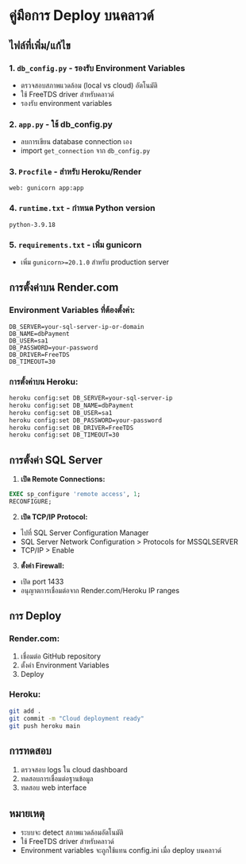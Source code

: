 # คู่มือการ Deploy บนคลาวด์

## ไฟล์ที่เพิ่ม/แก้ไข

### 1. `db_config.py` - รองรับ Environment Variables
- ตรวจสอบสภาพแวดล้อม (local vs cloud) อัตโนมัติ
- ใช้ FreeTDS driver สำหรับคลาวด์
- รองรับ environment variables

### 2. `app.py` - ใช้ db_config.py
- ลบการเขียน database connection เอง
- import `get_connection` จาก `db_config.py`

### 3. `Procfile` - สำหรับ Heroku/Render
```
web: gunicorn app:app
```

### 4. `runtime.txt` - กำหนด Python version
```
python-3.9.18
```

### 5. `requirements.txt` - เพิ่ม gunicorn
- เพิ่ม `gunicorn>=20.1.0` สำหรับ production server

## การตั้งค่าบน Render.com

### Environment Variables ที่ต้องตั้งค่า:
```
DB_SERVER=your-sql-server-ip-or-domain
DB_NAME=dbPayment
DB_USER=sa1
DB_PASSWORD=your-password
DB_DRIVER=FreeTDS
DB_TIMEOUT=30
```

### การตั้งค่าบน Heroku:
```bash
heroku config:set DB_SERVER=your-sql-server-ip
heroku config:set DB_NAME=dbPayment
heroku config:set DB_USER=sa1
heroku config:set DB_PASSWORD=your-password
heroku config:set DB_DRIVER=FreeTDS
heroku config:set DB_TIMEOUT=30
```

## การตั้งค่า SQL Server

1. **เปิด Remote Connections:**
```sql
EXEC sp_configure 'remote access', 1;
RECONFIGURE;
```

2. **เปิด TCP/IP Protocol:**
- ไปที่ SQL Server Configuration Manager
- SQL Server Network Configuration > Protocols for MSSQLSERVER
- TCP/IP > Enable

3. **ตั้งค่า Firewall:**
- เปิด port 1433
- อนุญาตการเชื่อมต่อจาก Render.com/Heroku IP ranges

## การ Deploy

### Render.com:
1. เชื่อมต่อ GitHub repository
2. ตั้งค่า Environment Variables
3. Deploy

### Heroku:
```bash
git add .
git commit -m "Cloud deployment ready"
git push heroku main
```

## การทดสอบ

1. ตรวจสอบ logs ใน cloud dashboard
2. ทดสอบการเชื่อมต่อฐานข้อมูล
3. ทดสอบ web interface

## หมายเหตุ

- ระบบจะ detect สภาพแวดล้อมอัตโนมัติ
- ใช้ FreeTDS driver สำหรับคลาวด์
- Environment variables จะถูกใช้แทน config.ini เมื่อ deploy บนคลาวด์
